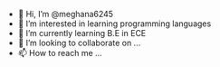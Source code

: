 - 👋 Hi, I’m @meghana6245
- 👀 I’m interested in learning programming languages
- 🌱 I’m currently learning B.E in ECE
- 💞️ I’m looking to collaborate on ...
- 📫 How to reach me ...

<!---
meghana6245/meghana6245 is a ✨ special ✨ repository because its `README.md` (this file) appears on your GitHub profile.
You can click the Preview link to take a look at your changes.
--->
